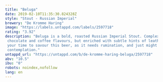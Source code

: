 ```yaml
---
title: "Beluga"
date: 2019-02-10T11:35:30.824328Z
style: "Stout - Russian Imperial"
brewery: "De Kromme Haring"
image: "https://labels.untappd.com/labels/2597718"
rating: "3.92"
description: "Beluga is a bold, roasted Russian Imperial Stout. Complex and luxurious, we get the requisite chocolate and coffee flavours, but enriched with subtle hints of leather and dried fruits. Take your time to savour this beer, as it needs rumination, and just might provoke deeper contemplation."
untappd_url: "https://untappd.com/b/de-kromme-haring-beluga/2597718"
abv: "10.5"
ibu: "0"
robots: noindex,nofollow
lang: en
---
```

